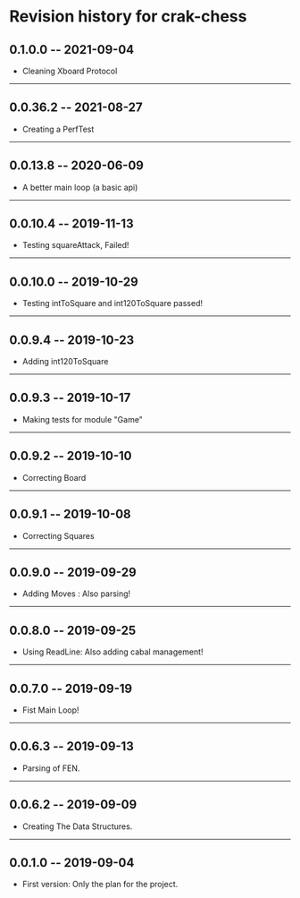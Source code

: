 # Revision history for crak-chess

## 0.1.0.0 -- 2021-09-04 

* Cleaning Xboard Protocol
----------------------------------


## 0.0.36.2 -- 2021-08-27 

* Creating a PerfTest
----------------------------------


## 0.0.13.8 -- 2020-06-09 

* A better main loop (a basic api)
----------------------------------

## 0.0.10.4 -- 2019-11-13 

* Testing squareAttack, Failed!
-------------------------------

## 0.0.10.0 -- 2019-10-29 

* Testing intToSquare and  int120ToSquare passed!
-------------------------------------------------

## 0.0.9.4 -- 2019-10-23 

* Adding int120ToSquare
------------------------

## 0.0.9.3 -- 2019-10-17 

* Making tests for module "Game"
------------------------

## 0.0.9.2 -- 2019-10-10 

* Correcting Board
------------------------

## 0.0.9.1 -- 2019-10-08 

* Correcting Squares
------------------------

## 0.0.9.0 -- 2019-09-29 

* Adding Moves : Also parsing!
------------------------
## 0.0.8.0 -- 2019-09-25 

* Using ReadLine: Also adding cabal management!
------------------------
## 0.0.7.0 -- 2019-09-19 

* Fist Main Loop!
------------------------
## 0.0.6.3 -- 2019-09-13 

* Parsing of FEN.
------------------------
## 0.0.6.2 -- 2019-09-09 

* Creating The Data Structures.
------------------------
## 0.0.1.0 -- 2019-09-04 

* First version: Only the plan for the project.
